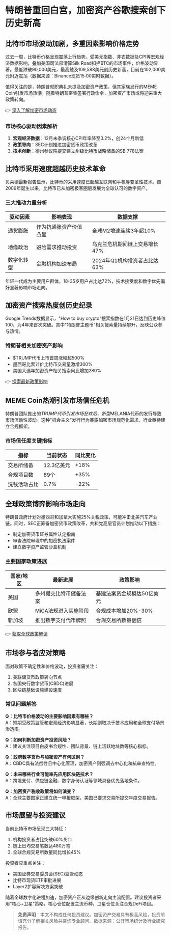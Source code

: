# 特朗普重回白宫，加密资产谷歌搜索创下历史新高

## 比特币市场波动加剧，多重因素影响价格走势
过去一周，比特币价格呈现震荡上行趋势。受美元指数、非农数据及CPI等宏观经济数据影响，叠加美国司法部清算Silk Road扣押BTC的市场事件，价格波动显著。最低跌破90,000美元，最高触及109,588美元创历史新高，目前在102,000美元附近震荡（数据来源：Binance现货15:00实时数据）。

值得关注的是，特朗普就职典礼未提及加密资产政策，但其家族发行的MEME Coin引发市场热潮。随着特朗普密集签署行政命令，加密资产市场或将迎来重大政策转向。

👉 [深入了解加密市场动态](https://bit.ly/okx_welcome)

### 市场核心驱动因素解析
1. **宏观经济数据**：12月未季调核心CPI年率降至3.2%，创24个月新低
2. **政策导向**：SEC计划推进加密货币政策改革
3. **技术创新**：德州参议院提交建立州级比特币战略储备的SB 778法案

## 比特币采用速度超越历史技术革命
贝莱德最新报告显示，比特币的采用速度已超越互联网和手机等变革性技术。自2009年诞生以来，比特币已从加密极客圈层发展为全球认可的数字资产。

### 三大推动力量分析
| 驱动因素       | 影响表现                     | 数据支撑                 |
|----------------|------------------------------|--------------------------|
| 通货膨胀       | 作为抗通胀资产价值凸显       | 全球M2增速连续3年超10%  |
| 地缘政治       | 避险需求推动投资             | 乌克兰危机期间链上交易增长47% |
| 数字化转型     | 金融机构加速布局             | 2024年Q1机构投资者占比达63% |

年轻一代成为主要用户群体，18-35岁用户占比达72%，技术接受度和数字优先偏好显著影响市场走向。

## 加密资产搜索热度创历史纪录
Google Trends数据显示，"How to buy crypto"搜索指数在1月21日达到历史峰值100，为4年来首次突破。其中"特朗普主题币"相关搜索量持续攀升，反映公众参与热情。

### 特朗普相关加密资产影响
- $TRUMP代币上市首周涨幅超500%
- 墨西哥比索计价比特币交易量激增300%
- 美国大选年加密资产相关搜索同比增加280%

👉 [探索最新政策影响](https://bit.ly/okx_welcome)

## MEME Coin热潮引发市场信任危机
特朗普团队推出的$TRUMP代币引发市场狂欢后，新型$MELANIA代币的发行导致市场流动性波动。这种"机会主义"发行行为暴露加密市场规范化需求，行业亟待建立合规框架。

### 市场信任度关键指标
| 指标         | 当前状态        | 同比变化     |
|--------------|-----------------|-------------|
| 交易所储备   | 12.3亿美元      | +18%        |
| 合规项目数   | 89个            | +35%        |
| 洗钱活动占比 | 0.7%            | -22%        |

## 全球政策博弈影响市场走向
特朗普政府计划对墨西哥和加拿大实施25%关税政策，可能冲击北美汽车产业链。同时，SEC正筹备加密货币政策改革，共和党高层官员计划推动以下措施：
- 制定加密货币证券属性认定指南
- 审查法院审理中的加密执法案件
- 建立数字资产监管沙盒机制

### 主要国家政策进展
| 国家/地区   | 最新进展                     | 政策影响               |
|------------|------------------------------|------------------------|
| 美国        | 多州提交比特币储备法案       | 基建法案资金规模达50亿美元 |
| 欧盟        | MiCA法规进入实施阶段         | 合规成本增加20%-30%    |
| 新加坡      | 推出数字支付代币牌照         | 合规交易所数量翻倍     |

👉 [获取全球政策解读](https://bit.ly/okx_welcome)

## 市场参与者应对策略
面对政策不确定性和价格波动，投资者需关注：
1. 美联储货币政策转向节点
2. 各国央行数字货币(CBDC)进展
3. 区块链基础设施建设速度

### 常见问题解答
**Q：比特币价格波动的主要影响因素有哪些？**  
A：短期受政策监管和宏观经济影响显著，长期则取决于技术应用和全球支付场景渗透率。

**Q：如何判断加密资产投资风险？**  
A：建议关注项目白皮书合规性、团队背景、链上活跃地址数等核心指标。

**Q：政府数字货币与加密资产有何区别？**  
A：CBDC具有法偿性且中心化管理，加密资产则强调去中心化和抗审查特性。

**Q：未来哪些行业可能率先应用区块链技术？**  
A：跨境支付、供应链金融、数字身份认证等领域具备优先落地条件。

**Q：加密资产税收政策将如何演变？**  
A：全球主要国家正建立统一申报框架，美国已要求交易所提交年度交易报告。

## 市场展望与投资建议
当前比特币市场呈现三大特征：
1. 机构投资者占比突破60%关口
2. 链上日均交易笔数达480万笔
3. 全球合规交易所数量同比增长45%

投资者应重点关注：
- 美国证券交易委员会(SEC)监管动态
- 比特币现货ETF审批进展
- Layer2扩容解决方案突破

随着全球数字化进程加速，加密资产正从边缘创新走向主流配置。建议投资者采用"核心+卫星"策略，核心仓位配置主流币种，卫星仓位关注合规DeFi项目。

> **免责声明**：本文不构成任何投资建议。加密资产交易具有极高风险，投资前请充分了解相关风险并咨询专业顾问。数据来源：公开市场统计及行业研究报告。